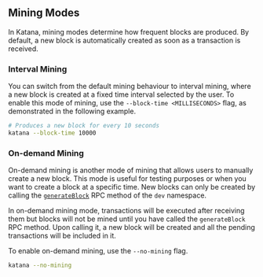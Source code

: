 ## Mining Modes

In Katana, mining modes determine how frequent blocks are produced. By default, a new block is automatically created as soon as a transaction is received.

### Interval Mining

You can switch from the default mining behaviour to interval mining, where a new block is created at a fixed time interval selected by the user. To enable this mode of mining, use the `--block-time <MILLISECONDS>` flag, as demonstrated in the following example.

```sh
# Produces a new block for every 10 seconds
katana --block-time 10000
```

### On-demand Mining

On-demand mining is another mode of mining that allows users to manually create a new block. This mode is useful for testing purposes or when you want to create a block at a specific time. New blocks can only be created by calling the [`generateBlock`](/toolchain/katana/rpc.md#dev-namespace) RPC method of the `dev` namespace.

In on-demand mining mode, transactions will be executed after receiving them but blocks will not be mined until you have called the `generateBlock` RPC method. Upon calling it, a new block will be created and all the pending transactions will be included in it.

To enable on-demand mining, use the `--no-mining` flag.

```sh
katana --no-mining
```
